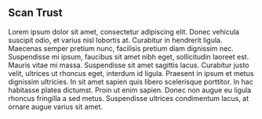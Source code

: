## Scan Trust

Lorem ipsum dolor sit amet, consectetur adipiscing elit. Donec vehicula suscipit odio, et varius nisl lobortis at. Curabitur in hendrerit ligula. Maecenas semper pretium nunc, facilisis pretium diam dignissim nec. Suspendisse mi ipsum, faucibus sit amet nibh eget, sollicitudin laoreet est. Mauris vitae mi massa. Suspendisse sit amet sagittis lacus. Curabitur justo velit, ultrices ut rhoncus eget, interdum id ligula. Praesent in ipsum et metus dignissim ultricies. In sit amet sapien quis libero scelerisque porttitor. In hac habitasse platea dictumst. Proin ut enim sapien. Donec non augue eu ligula rhoncus fringilla a sed metus. Suspendisse ultrices condimentum lacus, at ornare augue varius sit amet.
